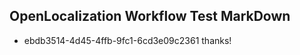 ## OpenLocalization Workflow Test MarkDown
* ebdb3514-4d45-4ffb-9fc1-6cd3e09c2361 thanks!

<!--HONumber=Aug16_HO5-->


